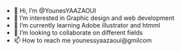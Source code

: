 - 👋 Hi, I’m @YounesYAAZAOUI
- 👀 I’m interested in Graphic design and web development
- 🌱 I’m currently learning Adobe illustrator and htmml 
- 💞️ I’m looking to collaborate on different fields
- 📫 How to reach me younessyaazaoui@gmilcom
<!---
YounesYAAZAOUI/YounesYAAZAOUI is a ✨ special ✨ repository because its `README.md` (this file) appears on your GitHub profile.
You can click the Preview link to take a look at your changes.
--->
